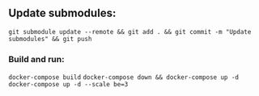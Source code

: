 ## Update submodules:
```git submodule update --remote && git add . && git commit -m "Update submodules" && git push```

### Build and run:
```docker-compose build```
```docker-compose down && docker-compose up -d```
```docker-compose up -d --scale be=3```